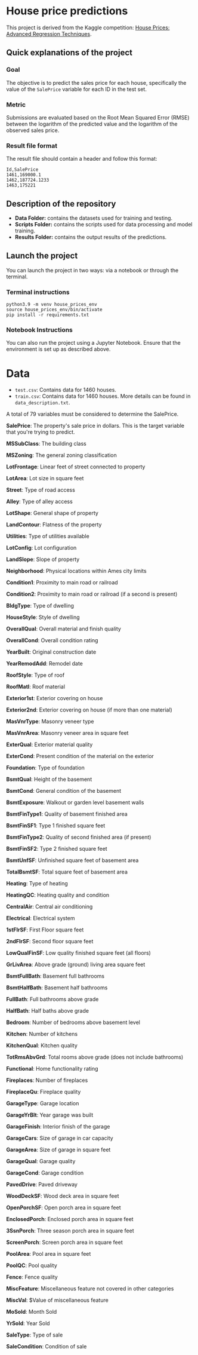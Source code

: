 # House price predictions

This project is derived from the Kaggle competition: [House Prices: Advanced Regression Techniques](https://www.kaggle.com/competitions/house-prices-advanced-regression-techniques/).

## Quick explanations of the project

### Goal

The objective is to predict the sales price for each house, specifically the value of the `SalePrice` variable for each ID in the test set.

### Metric

Submissions are evaluated based on the Root Mean Squared Error (RMSE) between the logarithm of the predicted value and the logarithm of the observed sales price.

### Result file format

The result file should contain a header and follow this format:

```
Id,SalePrice
1461,169000.1
1462,187724.1233
1463,175221
```

## Description of the repository

- **Data Folder:** contains the datasets used for training and testing.
- **Scripts Folder:** contains the scripts used for data processing and model training.
- **Results Folder:** contains the output results of the predictions.

## Launch the project

You can launch the project in two ways: via a notebook or through the terminal.

### Terminal instructions

```
python3.9 -m venv house_prices_env
source house_prices_env/bin/activate
pip install -r requirements.txt
```

### Notebook Instructions

You can also run the project using a Jupyter Notebook. Ensure that the environment is set up as described above.

# Data

- ```test.csv```: Contains data for 1460 houses.
- ```train.csv```: Contains data for 1460 houses.
More details can be found in ```data_description.txt```.

A total of 79 variables must be considered to determine the SalePrice.

**SalePrice**: The property's sale price in dollars. This is the target variable that you're trying to predict.

**MSSubClass**: The building class

**MSZoning**: The general zoning classification

**LotFrontage**: Linear feet of street connected to property

**LotArea**: Lot size in square feet

**Street**: Type of road access

**Alley**: Type of alley access

**LotShape**: General shape of property

**LandContour**: Flatness of the property

**Utilities**: Type of utilities available

**LotConfig**: Lot configuration

**LandSlope**: Slope of property

**Neighborhood**: Physical locations within Ames city limits

**Condition1**: Proximity to main road or railroad

**Condition2**: Proximity to main road or railroad (if a second is present)

**BldgType**: Type of dwelling

**HouseStyle**: Style of dwelling

**OverallQual**: Overall material and finish quality

**OverallCond**: Overall condition rating

**YearBuilt**: Original construction date

**YearRemodAdd**: Remodel date

**RoofStyle**: Type of roof

**RoofMatl**: Roof material

**Exterior1st**: Exterior covering on house

**Exterior2nd**: Exterior covering on house (if more than one material)

**MasVnrType**: Masonry veneer type

**MasVnrArea**: Masonry veneer area in square feet

**ExterQual**: Exterior material quality

**ExterCond**: Present condition of the material on the exterior

**Foundation**: Type of foundation

**BsmtQual**: Height of the basement

**BsmtCond**: General condition of the basement

**BsmtExposure**: Walkout or garden level basement walls

**BsmtFinType1**: Quality of basement finished area

**BsmtFinSF1**: Type 1 finished square feet

**BsmtFinType2**: Quality of second finished area (if present)

**BsmtFinSF2**: Type 2 finished square feet

**BsmtUnfSF**: Unfinished square feet of basement area

**TotalBsmtSF**: Total square feet of basement area

**Heating**: Type of heating

**HeatingQC**: Heating quality and condition

**CentralAir**: Central air conditioning

**Electrical**: Electrical system

**1stFlrSF**: First Floor square feet

**2ndFlrSF**: Second floor square feet

**LowQualFinSF**: Low quality finished square feet (all floors)

**GrLivArea**: Above grade (ground) living area square feet

**BsmtFullBath**: Basement full bathrooms

**BsmtHalfBath**: Basement half bathrooms

**FullBath**: Full bathrooms above grade

**HalfBath**: Half baths above grade

**Bedroom**: Number of bedrooms above basement level

**Kitchen**: Number of kitchens

**KitchenQual**: Kitchen quality

**TotRmsAbvGrd**: Total rooms above grade (does not include bathrooms)

**Functional**: Home functionality rating

**Fireplaces**: Number of fireplaces

**FireplaceQu**: Fireplace quality

**GarageType**: Garage location

**GarageYrBlt**: Year garage was built

**GarageFinish**: Interior finish of the garage

**GarageCars**: Size of garage in car capacity

**GarageArea**: Size of garage in square feet

**GarageQual**: Garage quality

**GarageCond**: Garage condition

**PavedDrive**: Paved driveway

**WoodDeckSF**: Wood deck area in square feet

**OpenPorchSF**: Open porch area in square feet

**EnclosedPorch**: Enclosed porch area in square feet

**3SsnPorch**: Three season porch area in square feet

**ScreenPorch**: Screen porch area in square feet

**PoolArea**: Pool area in square feet

**PoolQC**: Pool quality

**Fence**: Fence quality

**MiscFeature**: Miscellaneous feature not covered in other categories

**MiscVal**: $Value of miscellaneous feature

**MoSold**: Month Sold

**YrSold**: Year Sold

**SaleType**: Type of sale

**SaleCondition**: Condition of sale